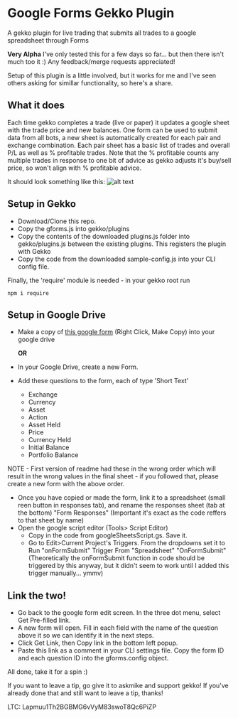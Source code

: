 # Google Forms Gekko Plugin
A gekko plugin for live trading that submits all trades to a google spreadsheet through Forms

**Very Alpha** I've only tested this for a few days so far... but then there isn't much too it :) Any feedback/merge requests appreciated!

Setup of this plugin is a little involved, but it works for me and I've seen others asking for simillar functionality, so here's a share.

## What it does
Each time gekko completes a trade (live or paper) it updates a google sheet with the trade price and new balances. One form can be used to submit data from all bots, a new sheet is automatically created for each pair and exchange combination. Each pair sheet has a basic list of trades and overall P/L as well as % profitable trades. Note that the % profitable counts any multiple trades in response to one bit of advice as gekko adjusts it's buy/sell price, so won't align with % profitable advice.

It should look something like this:
![alt text](https://i.imgur.com/U2K3QPn.png "Unrealistically Successful Example")

## Setup in Gekko
* Download/Clone this repo.
* Copy the gforms.js into gekko/plugins
* Copy the contents of the downloaded plugins.js folder into gekko/plugins.js between the existing plugins. This registers the plugin with Gekko
* Copy the code from the downloaded sample-config.js into your CLI config file.

Finally, the 'require' module is needed - in your gekko root run
```
npm i require
```

## Setup in Google Drive
* Make a copy of [this google form](https://drive.google.com/open?id=1DlRinAn1aix3yNOMrook3m5_B7k_d676) (Right Click, Make Copy) into your google drive 

   **OR**
* In your Google Drive, create a new Form.
* Add these questions to the form, each of type 'Short Text'
  * Exchange
  * Currency
  * Asset
  * Action
  * Asset Held 
  * Price 
  * Currency Held
  * Initial Balance
  * Portfolio Balance
  
NOTE - First version of readme had these in the wrong order which will result in the wrong values in the final sheet - if you followed that, please create a new form with the above order.
   
* Once you have copied or made the form, link it to a spreadsheet (small reen button in responses tab), and rename the responses sheet (tab at the bottom) "Form Responses" (Important it's exact as the code reffers to that sheet by name)
* Open the google script editor (Tools> Script Editor) 
  * Copy in the code from googleSheetsScript.gs. Save it.
  * Go to Edit>Current Project's Triggers. From the dropdowns set it to Run "onFormSubmit" Trigger From "Spreadsheet" "OnFormSubmit" (Theoretically the onFormSubmit function in code should be triggered by this anyway, but it didn't seem to work until I added this trigger manually... ymmv)
  
## Link the two!
* Go back to the google form edit screen. In the three dot menu, select Get Pre-filled link.
* A new form will open. Fill in each field with the name of the question above it so we can identify it in the next steps.
* Click Get Link, then Copy link in the bottom left popup.
* Paste this link as a comment in your CLI settings file. Copy the form ID and each question ID into the gforms.config object.

All done, take it for a spin :) 



If you want to leave a tip, go give it to askmike and support gekko! If you've already done that and still want to leave a tip, thanks!

LTC: Lapmuu1Th2BGBMG6vVyM83swoT8Qc6PiZP
